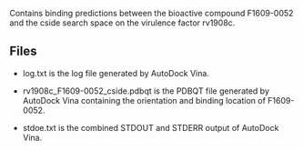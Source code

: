 Contains binding predictions between the bioactive compound F1609-0052 and the cside search space on the virulence factor rv1908c.

## Files

- log.txt is the log file generated by AutoDock Vina.

- rv1908c_F1609-0052_cside.pdbqt is the PDBQT file generated by AutoDock Vina containing the orientation and binding location of F1609-0052.

- stdoe.txt is the combined STDOUT and STDERR output of AutoDock Vina.

